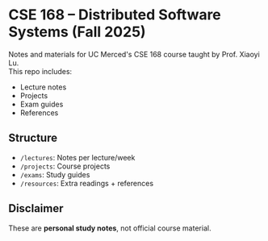 # CSE 168 – Distributed Software Systems (Fall 2025)

Notes and materials for UC Merced's CSE 168 course taught by Prof. Xiaoyi Lu.  
This repo includes:
- Lecture notes
- Projects
- Exam guides
- References

## Structure
- `/lectures`: Notes per lecture/week
- `/projects`: Course projects
- `/exams`: Study guides
- `/resources`: Extra readings + references

## Disclaimer
These are **personal study notes**, not official course material.
